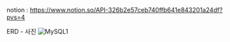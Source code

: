
notion : https://www.notion.so/API-326b2e57ceb740ffb641e843201a24df?pvs=4

ERD - 사진
![MySQL1](https://github.com/codethestudent/mini-dooray-team10/assets/96714243/bcb13194-62ab-493e-b8ae-05b5c84e18fb)
